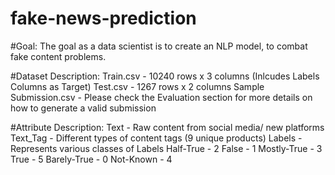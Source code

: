 # fake-news-prediction


#Goal: The goal as a data scientist is to create an NLP model, to combat fake content problems.


#Dataset Description:
  Train.csv - 10240 rows x 3 columns (Inlcudes Labels Columns as Target)
  Test.csv - 1267 rows x 2 columns
  Sample Submission.csv - Please check the Evaluation section for more details on how to generate a valid submission


#Attribute Description:
  Text - Raw content from social media/ new platforms
  Text_Tag - Different types of content tags (9 unique products)
  Labels - Represents various classes of Labels
  Half-True - 2
  False - 1
  Mostly-True - 3
  True - 5
  Barely-True - 0
  Not-Known - 4
